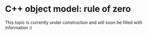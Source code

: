 # C++ object model: rule of zero

This topic is currently under construction and will soon be filled with information :)
